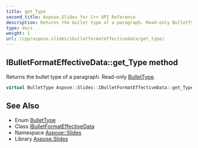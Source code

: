 ```yaml
---
title: get_Type
second_title: Aspose.Slides for C++ API Reference
description: Returns the bullet type of a paragraph. Read-only BulletType.
type: docs
weight: 1
url: /cpp/aspose.slides/ibulletformateffectivedata/get_type/
---
```

## IBulletFormatEffectiveData::get_Type method


Returns the bullet type of a paragraph. Read-only [BulletType](../../bullettype/).

```cpp
virtual BulletType Aspose::Slides::IBulletFormatEffectiveData::get_Type()=0
```

## See Also

* Enum [BulletType](../../bullettype/)
* Class [IBulletFormatEffectiveData](../)
* Namespace [Aspose::Slides](../../)
* Library [Aspose.Slides](../../../)
